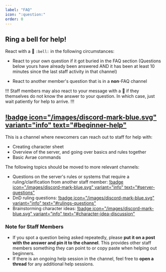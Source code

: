 ```yaml
---
label: "FAQ"
icon: ":question:"
order: 0
---
```


## Ring a bell for help!

React with a 🔔 `:bell:` in the following circumstances:

- React to your own question if it got buried in the FAQ section
(Questions below yours have already been answered AND it has been at least 10 minutes since the last staff activity in that channel)

- React to another member's question that is in a **non**-FAQ channel

!!!
Staff members may also react to your message with a 🔔 if they themselves do not know the answer to your question. In which case, just wait patiently for help to arrive.
!!!

## [!badge icon="/images/discord-mark-blue.svg" variant="info" text="#beginner-help"](https://discord.com/channels/512870694883950598/621035485690724369)<span style="display:none;">beginner-help</span>

This is a channel where newcomers can reach out to staff for help with:
- Creating character sheet
- Overview of the server, and going over basics and rules together
- Basic Avrae commands

The following topics should be moved to more relevant channels:
- Questions on the server's rules or systems that require a ruling/clarification from another staff member: [!badge icon="/images/discord-mark-blue.svg" variant="info" text="#server-questions"](https://discord.com/channels/512870694883950598/546725434608451584) 
- DnD ruling questions: [!badge icon="/images/discord-mark-blue.svg" variant="info" text="#rulings-questions"](https://discord.com/channels/512870694883950598/513452707617570828) 
- Brainstorming character ideas: [!badge icon="/images/discord-mark-blue.svg" variant="info" text="#character-idea-discussion"](https://discord.com/channels/512870694883950598/585090840750194708) 

### Note for Staff Members

- If you spot a question being asked repeatedly, please **put it on a post with the answer and pin it to the channel**. This provides other staff members something they can point to or copy paste when helping out beginners.
- If there is an ongoing help session in the channel, feel free to **open a thread** for any additional help sessions.
